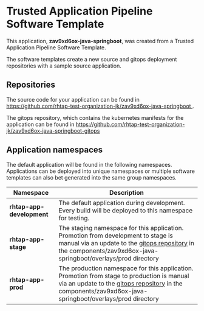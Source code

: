 # Trusted Application Pipeline Software Template

This application, **zav9xd6ox-java-springboot**, was created from a Trusted Application Pipeline Software Template.

The software templates create a new source and gitops deployment repositories with a sample source application. 

## Repositories

The source code for your application can be found in [https://github.com/rhtap-test-organization-jk/zav9xd6ox-java-springboot ](https://github.com/rhtap-test-organization-jk/zav9xd6ox-java-springboot ).
 
The gitops repository, which contains the kubernetes manifests for the application can be found in 
[https://github.com/rhtap-test-organization-jk/zav9xd6ox-java-springboot-gitops ](https://github.com/rhtap-test-organization-jk/zav9xd6ox-java-springboot-gitops ) 

## Application namespaces 

The default application will be found in the following namespaces. Applications can be deployed into unique namespaces or multiple software templates can also bet generated into the same group namespaces.  

|  Namespace   |  Description   |  
| -------- | -------- |   
| **rhtap-app-development** | The default application during development. Every build will be deployed to this namespace for testing. | 
| **rhtap-app-stage** | The staging namespace for this application. Promotion from development to stage is manual via an update to the [gitops repository](https://github.com/rhtap-test-organization-jk/zav9xd6ox-java-springboot-gitops ) in the components/zav9xd6ox-java-springboot/overlays/prod directory |  
| **rhtap-app-prod** | The production namespace for this application. Promotion from stage to production is manual via an update to the [gitops repository](https://github.com/rhtap-test-organization-jk/zav9xd6ox-java-springboot-gitops ) in the components/zav9xd6ox-java-springboot/overlays/prod directory | 